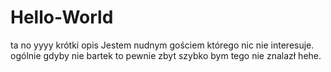 # Hello-World
ta no yyyy krótki opis
Jestem nudnym gościem którego nic nie interesuje.
ogólnie gdyby nie bartek to pewnie zbyt szybko bym tego nie znalazł hehe.
